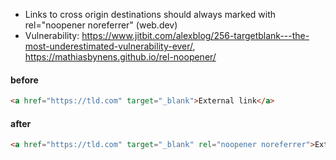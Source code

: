 - Links to cross origin destinations should always marked with rel="noopener noreferrer" (web.dev)
- Vulnerability: https://www.jitbit.com/alexblog/256-targetblank---the-most-underestimated-vulnerability-ever/, https://mathiasbynens.github.io/rel-noopener/

#### before
```html
<a href="https://tld.com" target="_blank">External link</a>
```

#### after
```html
<a href="https://tld.com" target="_blank" rel="noopener noreferrer">External link</a>
```
